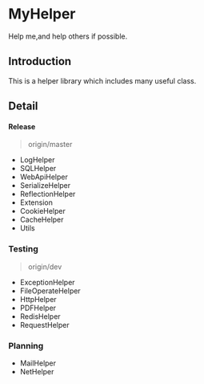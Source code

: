 # MyHelper

Help me,and help others if possible.

## Introduction

This is a helper library which includes many useful class.

## Detail

#### Release
> origin/master
* LogHelper
* SQLHelper
* WebApiHelper
* SerializeHelper
* ReflectionHelper
* Extension
* CookieHelper
* CacheHelper
* Utils

### Testing
> origin/dev
* ExceptionHelper
* FileOperateHelper
* HttpHelper
* PDFHelper
* RedisHelper
* RequestHelper

### Planning
* MailHelper
* NetHelper

